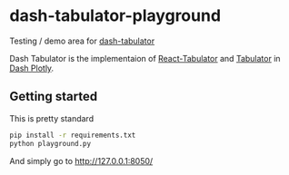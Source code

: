 # dash-tabulator-playground

Testing / demo area for [dash-tabulator](https://github.com/preftech/dash-tabulator)


Dash Tabulator is the implementaion of [React-Tabulator](https://github.com/ngduc/react-tabulator) and [Tabulator](http://tabulator.info/) in [Dash Plotly](https://dash.plotly.com/).


## Getting started
This is pretty standard

```bash
pip install -r requirements.txt
python playground.py

```

And simply go to http://127.0.0.1:8050/
